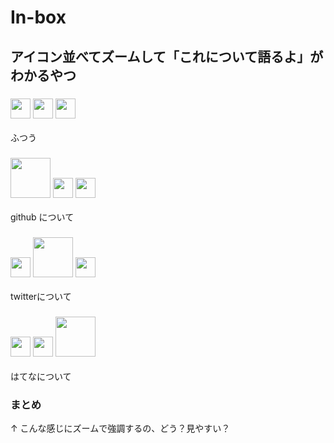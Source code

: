 # In-box

## アイコン並べてズームして「これについて語るよ」がわかるやつ

### <img src="https://stakiran.github.io/stakiran/assets/logo/GitHub-Mark-32px.png" width="32" height="32"> <img src="https://stakiran.github.io/stakiran/assets/logo/Twitter_Social_Icon_Circle_Color.svg" width="32" height="32"> <img src="https://stakiran.github.io/stakiran/assets/logo/hatenablog-logo.svg" width="32" height="32">
ふつう

### <img src="https://stakiran.github.io/stakiran/assets/logo/GitHub-Mark-32px.png" width="64" height="64"> <img src="https://stakiran.github.io/stakiran/assets/logo/Twitter_Social_Icon_Circle_Color.svg" width="32" height="32"> <img src="https://stakiran.github.io/stakiran/assets/logo/hatenablog-logo.svg" width="32" height="32">
github について

### <img src="https://stakiran.github.io/stakiran/assets/logo/GitHub-Mark-32px.png" width="32" height="32"> <img src="https://stakiran.github.io/stakiran/assets/logo/Twitter_Social_Icon_Circle_Color.svg" width="64" height="64"> <img src="https://stakiran.github.io/stakiran/assets/logo/hatenablog-logo.svg" width="32" height="32">
twitterについて

### <img src="https://stakiran.github.io/stakiran/assets/logo/GitHub-Mark-32px.png" width="32" height="32"> <img src="https://stakiran.github.io/stakiran/assets/logo/Twitter_Social_Icon_Circle_Color.svg" width="32" height="32"> <img src="https://stakiran.github.io/stakiran/assets/logo/hatenablog-logo.svg" width="64" height="64">
はてなについて

### まとめ
↑ こんな感じにズームで強調するの、どう？見やすい？

